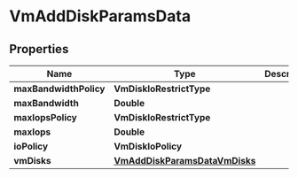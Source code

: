 

# VmAddDiskParamsData


## Properties

Name | Type | Description | Notes
------------ | ------------- | ------------- | -------------
**maxBandwidthPolicy** | **VmDiskIoRestrictType** |  |  [optional]
**maxBandwidth** | **Double** |  |  [optional]
**maxIopsPolicy** | **VmDiskIoRestrictType** |  |  [optional]
**maxIops** | **Double** |  |  [optional]
**ioPolicy** | **VmDiskIoPolicy** |  |  [optional]
**vmDisks** | [**VmAddDiskParamsDataVmDisks**](VmAddDiskParamsDataVmDisks.md) |  | 



